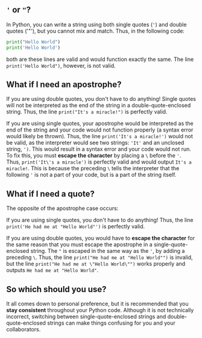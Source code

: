 ## `'` or `"`?
In Python, you can write a string using both single quotes (`'`) and double quotes ('"'), but you cannot mix and match. Thus, in the following code:

```python
print("Hello World")
print('Hello World')
```

both are these lines are valid and would function exactly the same. The line `print('Hello World")`, however, is not valid.

## What if I need an apostrophe?

If you are using double quotes, you don't have to do anything! Single quotes will not be interpreted as the end of the string in a double-quote-enclosed string. Thus, the line `print("It's a miracle!")` is perfectly valid.

If you are using single quotes, your apostrophe would be interpreted as the end of the string and your code would not function properly (a syntax error would likely be thrown). Thus, the line `print('It's a miracle!')` would not be valid, as the interpreter would see two strings: `'It'` and an unclosed string, `')`. This would result in a syntax error and your code would not run. To fix this, you must **escape the character** by placing a `\` before the `'`. Thus, `print('It\'s a miracle')` is perfectly valid and would output `It's a miracle!`. This is because the preceding `\` tells the interpreter that the following `'` is not a part of your code, but is a part of the string itself. 

## What if I need a quote?

The opposite of the apostrophe case occurs: 

If you are using single quotes, you don't have to do anything! Thus, the line `print('He had me at "Hello World"')` is perfectly valid.

If you are using double quotes, you would have to **escape the character** for the same reason that you must escape the apostrophe in a single-quote-enclosed string. The `"` is escaped in the same way as the `'`, by adding a preceding `\`. Thus, the line `print("He had me at "Hello World"")` is invalid, but the line `print("He had me at \"Hello World\"")` works properly and outputs `He had me at "Hello World"`.


## So which should you use?

It all comes down to personal preference, but it is recommended that you **stay consistent** throughout your Python code. Although it is not technically incorrect, switching between single-quote-enclosed strings and double-quote-enclosed strings can make things confusing for you and your collaborators.